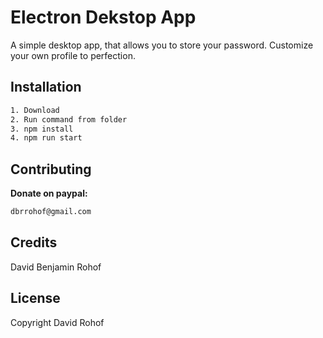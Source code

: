 # Electron Dekstop App

A simple desktop app, that allows you to store your password. Customize your own profile to perfection.

## Installation

```bash
1. Download
2. Run command from folder
3. npm install
4. npm run start
```

## Contributing

**Donate on paypal:**
```bash 
dbrrohof@gmail.com
```


## Credits

David Benjamin Rohof

## License

Copyright David Rohof
